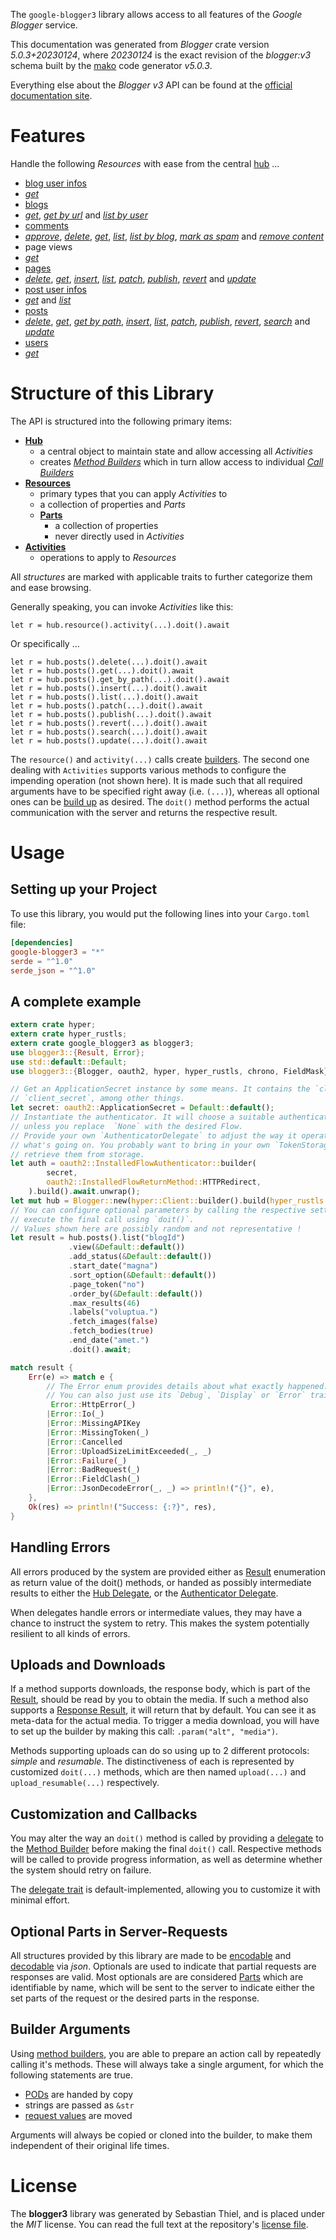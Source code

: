 <!---
DO NOT EDIT !
This file was generated automatically from 'src/generator/templates/api/README.md.mako'
DO NOT EDIT !
-->
The `google-blogger3` library allows access to all features of the *Google Blogger* service.

This documentation was generated from *Blogger* crate version *5.0.3+20230124*, where *20230124* is the exact revision of the *blogger:v3* schema built by the [mako](http://www.makotemplates.org/) code generator *v5.0.3*.

Everything else about the *Blogger* *v3* API can be found at the
[official documentation site](https://developers.google.com/blogger/docs/3.0/getting_started).
# Features

Handle the following *Resources* with ease from the central [hub](https://docs.rs/google-blogger3/5.0.3+20230124/google_blogger3/Blogger) ...

* [blog user infos](https://docs.rs/google-blogger3/5.0.3+20230124/google_blogger3/api::BlogUserInfo)
 * [*get*](https://docs.rs/google-blogger3/5.0.3+20230124/google_blogger3/api::BlogUserInfoGetCall)
* [blogs](https://docs.rs/google-blogger3/5.0.3+20230124/google_blogger3/api::Blog)
 * [*get*](https://docs.rs/google-blogger3/5.0.3+20230124/google_blogger3/api::BlogGetCall), [*get by url*](https://docs.rs/google-blogger3/5.0.3+20230124/google_blogger3/api::BlogGetByUrlCall) and [*list by user*](https://docs.rs/google-blogger3/5.0.3+20230124/google_blogger3/api::BlogListByUserCall)
* [comments](https://docs.rs/google-blogger3/5.0.3+20230124/google_blogger3/api::Comment)
 * [*approve*](https://docs.rs/google-blogger3/5.0.3+20230124/google_blogger3/api::CommentApproveCall), [*delete*](https://docs.rs/google-blogger3/5.0.3+20230124/google_blogger3/api::CommentDeleteCall), [*get*](https://docs.rs/google-blogger3/5.0.3+20230124/google_blogger3/api::CommentGetCall), [*list*](https://docs.rs/google-blogger3/5.0.3+20230124/google_blogger3/api::CommentListCall), [*list by blog*](https://docs.rs/google-blogger3/5.0.3+20230124/google_blogger3/api::CommentListByBlogCall), [*mark as spam*](https://docs.rs/google-blogger3/5.0.3+20230124/google_blogger3/api::CommentMarkAsSpamCall) and [*remove content*](https://docs.rs/google-blogger3/5.0.3+20230124/google_blogger3/api::CommentRemoveContentCall)
* page views
 * [*get*](https://docs.rs/google-blogger3/5.0.3+20230124/google_blogger3/api::PageViewGetCall)
* [pages](https://docs.rs/google-blogger3/5.0.3+20230124/google_blogger3/api::Page)
 * [*delete*](https://docs.rs/google-blogger3/5.0.3+20230124/google_blogger3/api::PageDeleteCall), [*get*](https://docs.rs/google-blogger3/5.0.3+20230124/google_blogger3/api::PageGetCall), [*insert*](https://docs.rs/google-blogger3/5.0.3+20230124/google_blogger3/api::PageInsertCall), [*list*](https://docs.rs/google-blogger3/5.0.3+20230124/google_blogger3/api::PageListCall), [*patch*](https://docs.rs/google-blogger3/5.0.3+20230124/google_blogger3/api::PagePatchCall), [*publish*](https://docs.rs/google-blogger3/5.0.3+20230124/google_blogger3/api::PagePublishCall), [*revert*](https://docs.rs/google-blogger3/5.0.3+20230124/google_blogger3/api::PageRevertCall) and [*update*](https://docs.rs/google-blogger3/5.0.3+20230124/google_blogger3/api::PageUpdateCall)
* [post user infos](https://docs.rs/google-blogger3/5.0.3+20230124/google_blogger3/api::PostUserInfo)
 * [*get*](https://docs.rs/google-blogger3/5.0.3+20230124/google_blogger3/api::PostUserInfoGetCall) and [*list*](https://docs.rs/google-blogger3/5.0.3+20230124/google_blogger3/api::PostUserInfoListCall)
* [posts](https://docs.rs/google-blogger3/5.0.3+20230124/google_blogger3/api::Post)
 * [*delete*](https://docs.rs/google-blogger3/5.0.3+20230124/google_blogger3/api::PostDeleteCall), [*get*](https://docs.rs/google-blogger3/5.0.3+20230124/google_blogger3/api::PostGetCall), [*get by path*](https://docs.rs/google-blogger3/5.0.3+20230124/google_blogger3/api::PostGetByPathCall), [*insert*](https://docs.rs/google-blogger3/5.0.3+20230124/google_blogger3/api::PostInsertCall), [*list*](https://docs.rs/google-blogger3/5.0.3+20230124/google_blogger3/api::PostListCall), [*patch*](https://docs.rs/google-blogger3/5.0.3+20230124/google_blogger3/api::PostPatchCall), [*publish*](https://docs.rs/google-blogger3/5.0.3+20230124/google_blogger3/api::PostPublishCall), [*revert*](https://docs.rs/google-blogger3/5.0.3+20230124/google_blogger3/api::PostRevertCall), [*search*](https://docs.rs/google-blogger3/5.0.3+20230124/google_blogger3/api::PostSearchCall) and [*update*](https://docs.rs/google-blogger3/5.0.3+20230124/google_blogger3/api::PostUpdateCall)
* [users](https://docs.rs/google-blogger3/5.0.3+20230124/google_blogger3/api::User)
 * [*get*](https://docs.rs/google-blogger3/5.0.3+20230124/google_blogger3/api::UserGetCall)




# Structure of this Library

The API is structured into the following primary items:

* **[Hub](https://docs.rs/google-blogger3/5.0.3+20230124/google_blogger3/Blogger)**
    * a central object to maintain state and allow accessing all *Activities*
    * creates [*Method Builders*](https://docs.rs/google-blogger3/5.0.3+20230124/google_blogger3/client::MethodsBuilder) which in turn
      allow access to individual [*Call Builders*](https://docs.rs/google-blogger3/5.0.3+20230124/google_blogger3/client::CallBuilder)
* **[Resources](https://docs.rs/google-blogger3/5.0.3+20230124/google_blogger3/client::Resource)**
    * primary types that you can apply *Activities* to
    * a collection of properties and *Parts*
    * **[Parts](https://docs.rs/google-blogger3/5.0.3+20230124/google_blogger3/client::Part)**
        * a collection of properties
        * never directly used in *Activities*
* **[Activities](https://docs.rs/google-blogger3/5.0.3+20230124/google_blogger3/client::CallBuilder)**
    * operations to apply to *Resources*

All *structures* are marked with applicable traits to further categorize them and ease browsing.

Generally speaking, you can invoke *Activities* like this:

```Rust,ignore
let r = hub.resource().activity(...).doit().await
```

Or specifically ...

```ignore
let r = hub.posts().delete(...).doit().await
let r = hub.posts().get(...).doit().await
let r = hub.posts().get_by_path(...).doit().await
let r = hub.posts().insert(...).doit().await
let r = hub.posts().list(...).doit().await
let r = hub.posts().patch(...).doit().await
let r = hub.posts().publish(...).doit().await
let r = hub.posts().revert(...).doit().await
let r = hub.posts().search(...).doit().await
let r = hub.posts().update(...).doit().await
```

The `resource()` and `activity(...)` calls create [builders][builder-pattern]. The second one dealing with `Activities`
supports various methods to configure the impending operation (not shown here). It is made such that all required arguments have to be
specified right away (i.e. `(...)`), whereas all optional ones can be [build up][builder-pattern] as desired.
The `doit()` method performs the actual communication with the server and returns the respective result.

# Usage

## Setting up your Project

To use this library, you would put the following lines into your `Cargo.toml` file:

```toml
[dependencies]
google-blogger3 = "*"
serde = "^1.0"
serde_json = "^1.0"
```

## A complete example

```Rust
extern crate hyper;
extern crate hyper_rustls;
extern crate google_blogger3 as blogger3;
use blogger3::{Result, Error};
use std::default::Default;
use blogger3::{Blogger, oauth2, hyper, hyper_rustls, chrono, FieldMask};

// Get an ApplicationSecret instance by some means. It contains the `client_id` and
// `client_secret`, among other things.
let secret: oauth2::ApplicationSecret = Default::default();
// Instantiate the authenticator. It will choose a suitable authentication flow for you,
// unless you replace  `None` with the desired Flow.
// Provide your own `AuthenticatorDelegate` to adjust the way it operates and get feedback about
// what's going on. You probably want to bring in your own `TokenStorage` to persist tokens and
// retrieve them from storage.
let auth = oauth2::InstalledFlowAuthenticator::builder(
        secret,
        oauth2::InstalledFlowReturnMethod::HTTPRedirect,
    ).build().await.unwrap();
let mut hub = Blogger::new(hyper::Client::builder().build(hyper_rustls::HttpsConnectorBuilder::new().with_native_roots().https_or_http().enable_http1().build()), auth);
// You can configure optional parameters by calling the respective setters at will, and
// execute the final call using `doit()`.
// Values shown here are possibly random and not representative !
let result = hub.posts().list("blogId")
             .view(&Default::default())
             .add_status(&Default::default())
             .start_date("magna")
             .sort_option(&Default::default())
             .page_token("no")
             .order_by(&Default::default())
             .max_results(46)
             .labels("voluptua.")
             .fetch_images(false)
             .fetch_bodies(true)
             .end_date("amet.")
             .doit().await;

match result {
    Err(e) => match e {
        // The Error enum provides details about what exactly happened.
        // You can also just use its `Debug`, `Display` or `Error` traits
         Error::HttpError(_)
        |Error::Io(_)
        |Error::MissingAPIKey
        |Error::MissingToken(_)
        |Error::Cancelled
        |Error::UploadSizeLimitExceeded(_, _)
        |Error::Failure(_)
        |Error::BadRequest(_)
        |Error::FieldClash(_)
        |Error::JsonDecodeError(_, _) => println!("{}", e),
    },
    Ok(res) => println!("Success: {:?}", res),
}

```
## Handling Errors

All errors produced by the system are provided either as [Result](https://docs.rs/google-blogger3/5.0.3+20230124/google_blogger3/client::Result) enumeration as return value of
the doit() methods, or handed as possibly intermediate results to either the
[Hub Delegate](https://docs.rs/google-blogger3/5.0.3+20230124/google_blogger3/client::Delegate), or the [Authenticator Delegate](https://docs.rs/yup-oauth2/*/yup_oauth2/trait.AuthenticatorDelegate.html).

When delegates handle errors or intermediate values, they may have a chance to instruct the system to retry. This
makes the system potentially resilient to all kinds of errors.

## Uploads and Downloads
If a method supports downloads, the response body, which is part of the [Result](https://docs.rs/google-blogger3/5.0.3+20230124/google_blogger3/client::Result), should be
read by you to obtain the media.
If such a method also supports a [Response Result](https://docs.rs/google-blogger3/5.0.3+20230124/google_blogger3/client::ResponseResult), it will return that by default.
You can see it as meta-data for the actual media. To trigger a media download, you will have to set up the builder by making
this call: `.param("alt", "media")`.

Methods supporting uploads can do so using up to 2 different protocols:
*simple* and *resumable*. The distinctiveness of each is represented by customized
`doit(...)` methods, which are then named `upload(...)` and `upload_resumable(...)` respectively.

## Customization and Callbacks

You may alter the way an `doit()` method is called by providing a [delegate](https://docs.rs/google-blogger3/5.0.3+20230124/google_blogger3/client::Delegate) to the
[Method Builder](https://docs.rs/google-blogger3/5.0.3+20230124/google_blogger3/client::CallBuilder) before making the final `doit()` call.
Respective methods will be called to provide progress information, as well as determine whether the system should
retry on failure.

The [delegate trait](https://docs.rs/google-blogger3/5.0.3+20230124/google_blogger3/client::Delegate) is default-implemented, allowing you to customize it with minimal effort.

## Optional Parts in Server-Requests

All structures provided by this library are made to be [encodable](https://docs.rs/google-blogger3/5.0.3+20230124/google_blogger3/client::RequestValue) and
[decodable](https://docs.rs/google-blogger3/5.0.3+20230124/google_blogger3/client::ResponseResult) via *json*. Optionals are used to indicate that partial requests are responses
are valid.
Most optionals are are considered [Parts](https://docs.rs/google-blogger3/5.0.3+20230124/google_blogger3/client::Part) which are identifiable by name, which will be sent to
the server to indicate either the set parts of the request or the desired parts in the response.

## Builder Arguments

Using [method builders](https://docs.rs/google-blogger3/5.0.3+20230124/google_blogger3/client::CallBuilder), you are able to prepare an action call by repeatedly calling it's methods.
These will always take a single argument, for which the following statements are true.

* [PODs][wiki-pod] are handed by copy
* strings are passed as `&str`
* [request values](https://docs.rs/google-blogger3/5.0.3+20230124/google_blogger3/client::RequestValue) are moved

Arguments will always be copied or cloned into the builder, to make them independent of their original life times.

[wiki-pod]: http://en.wikipedia.org/wiki/Plain_old_data_structure
[builder-pattern]: http://en.wikipedia.org/wiki/Builder_pattern
[google-go-api]: https://github.com/google/google-api-go-client

# License
The **blogger3** library was generated by Sebastian Thiel, and is placed
under the *MIT* license.
You can read the full text at the repository's [license file][repo-license].

[repo-license]: https://github.com/Byron/google-apis-rsblob/main/LICENSE.md

